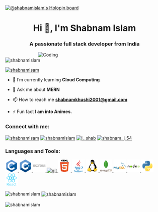 [![@shabnamislam's Holopin board](https://holopin.io/api/user/board?user=shabnamislam)](https://holopin.io/@shabnamislam)
<h1 align="center">Hi 👋, I'm Shabnam Islam</h1>
<h3 align="center">A passionate full stack developer from India</h3>
<img align="right" alt="Coding" width="400" src="https://cdn.dribbble.com/users/2851002/screenshots/7736965/media/e08e0676dd54ae8715c2d72bbdd51eb2.gif">

<p align="left"> <img src="https://komarev.com/ghpvc/?username=shabnamislam&label=Profile%20views&color=0e75b6&style=flat" alt="shabnamislam" /> </p>

<p align="left"> <a href="https://twitter.com/shabnamisam" target="blank"><img src="https://img.shields.io/twitter/follow/shabnamisam?logo=twitter&style=for-the-badge" alt="shabnamisam" /></a> </p>

- 🌱 I’m currently learning **Cloud Computing**

- 💬 Ask me about **MERN**

- 📫 How to reach me **shabnamkhushi2001@gmail.com**

- ⚡ Fun fact **I am into Animes.**


<h3 align="left">Connect with me:</h3>
<p align="left">
<a href="https://twitter.com/shabnamisam" target="blank"><img align="center" src="https://raw.githubusercontent.com/rahuldkjain/github-profile-readme-generator/master/src/images/icons/Social/twitter.svg" alt="shabnamisam" height="30" width="40" /></a>
<a href="https://linkedin.com/in/shabnamislam" target="blank"><img align="center" src="https://raw.githubusercontent.com/rahuldkjain/github-profile-readme-generator/master/src/images/icons/Social/linked-in-alt.svg" alt="shabnamislam" height="30" width="40" /></a>
<a href="https://instagram.com/i._shab" target="blank"><img align="center" src="https://raw.githubusercontent.com/rahuldkjain/github-profile-readme-generator/master/src/images/icons/Social/instagram.svg" alt="i._shab" height="30" width="40" /></a>
<a href="https://www.hackerrank.com/shabnam_j_54" target="blank"><img align="center" src="https://raw.githubusercontent.com/rahuldkjain/github-profile-readme-generator/master/src/images/icons/Social/hackerrank.svg" alt="shabnam_j_54" height="30" width="40" /></a>
</p>

<h3 align="left">Languages and Tools:</h3>
<p align="left"> <a href="https://www.cprogramming.com/" target="_blank" rel="noreferrer"> <img src="https://raw.githubusercontent.com/devicons/devicon/master/icons/c/c-original.svg" alt="c" width="40" height="40"/> </a> <a href="https://www.w3schools.com/cpp/" target="_blank" rel="noreferrer"> <img src="https://raw.githubusercontent.com/devicons/devicon/master/icons/cplusplus/cplusplus-original.svg" alt="cplusplus" width="40" height="40"/> </a> <a href="https://expressjs.com" target="_blank" rel="noreferrer"> <img src="https://raw.githubusercontent.com/devicons/devicon/master/icons/express/express-original-wordmark.svg" alt="express" width="40" height="40"/> </a> <a href="https://git-scm.com/" target="_blank" rel="noreferrer"> <img src="https://www.vectorlogo.zone/logos/git-scm/git-scm-icon.svg" alt="git" width="40" height="40"/> </a> <a href="https://www.w3.org/html/" target="_blank" rel="noreferrer"> <img src="https://raw.githubusercontent.com/devicons/devicon/master/icons/html5/html5-original-wordmark.svg" alt="html5" width="40" height="40"/> </a> <a href="https://www.java.com" target="_blank" rel="noreferrer"> <img src="https://raw.githubusercontent.com/devicons/devicon/master/icons/java/java-original.svg" alt="java" width="40" height="40"/> </a> <a href="https://www.linux.org/" target="_blank" rel="noreferrer"> <img src="https://raw.githubusercontent.com/devicons/devicon/master/icons/linux/linux-original.svg" alt="linux" width="40" height="40"/> </a> <a href="https://www.mongodb.com/" target="_blank" rel="noreferrer"> <img src="https://raw.githubusercontent.com/devicons/devicon/master/icons/mongodb/mongodb-original-wordmark.svg" alt="mongodb" width="40" height="40"/> </a> <a href="https://www.mysql.com/" target="_blank" rel="noreferrer"> <img src="https://raw.githubusercontent.com/devicons/devicon/master/icons/mysql/mysql-original-wordmark.svg" alt="mysql" width="40" height="40"/> </a> <a href="https://nodejs.org" target="_blank" rel="noreferrer"> <img src="https://raw.githubusercontent.com/devicons/devicon/master/icons/nodejs/nodejs-original-wordmark.svg" alt="nodejs" width="40" height="40"/> </a> <a href="https://www.python.org" target="_blank" rel="noreferrer"> <img src="https://raw.githubusercontent.com/devicons/devicon/master/icons/python/python-original.svg" alt="python" width="40" height="40"/> </a> <a href="https://reactjs.org/" target="_blank" rel="noreferrer"> <img src="https://raw.githubusercontent.com/devicons/devicon/master/icons/react/react-original-wordmark.svg" alt="react" width="40" height="40"/> </a> </p>

<p><img align="left" src="https://github-readme-stats.vercel.app/api/top-langs?username=shabnamislam&show_icons=true&locale=en&layout=compact" alt="shabnamislam" /></p>

<p>&nbsp;<img align="center" src="https://github-readme-stats.vercel.app/api?username=shabnamislam&show_icons=true&locale=en" alt="shabnamislam" /></p>

<p><img align="center" src="https://github-readme-streak-stats.herokuapp.com/?user=shabnamislam&" alt="shabnamislam" /></p>
